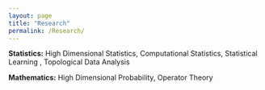 ```yaml
---
layout: page
title: "Research"
permalink: /Research/
---
```


**Statistics:** High Dimensional Statistics, Computational Statistics, Statistical Learning , Topological Data Analysis

**Mathematics:** High Dimensional Probability, Operator Theory
